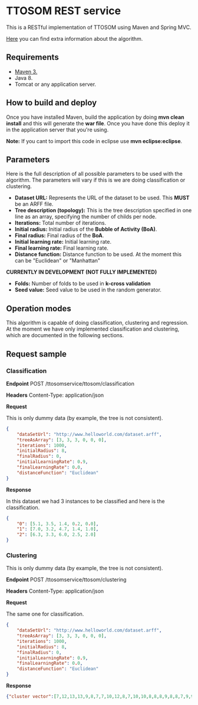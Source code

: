 # TTOSOM REST service
This is a RESTful implementation of TTOSOM using Maven and Spring MVC. 

[Here](http://www.sciencedirect.com/science/article/pii/S002002551100212X) you can find extra information about the algorithm.

## Requirements

* [Maven 3.](https://maven.apache.org/install.html)
* Java 8.
* Tomcat or any application server.


## How to build and deploy

Once you have installed Maven, build the application by doing **mvn clean install** and this will generate the **war file**. Once you have done this deploy it in the application server that you're using. 

**Note:** If you cant to import this code in eclipse use **mvn eclipse:eclipse**.

## Parameters
Here is the full description of all possible parameters to be used with the algorithm. The parameters will vary if this is we are doing classification or clustering. 

* **Dataset URL:** Represents the URL of the dataset to be used. This **MUST** be an ARFF file.
* **Tree description (topology):** This is the tree description specified in one line as an array, specifying the number of childs per node.
* **Iterations:** Total number of iterations.
* **Initial radius:** Initial radius of the **Bubble of Activity (BoA)**.
* **Final radius:** Final radius of the **BoA**.
* **Initial learning rate:** Initial learning rate.
* **Final learning rate:** Final learning rate.
* **Distance function:** Distance function to be used. At the moment this can be "Euclidean" or "Manhattan"

**CURRENTLY IN DEVELOPMENT (NOT FULLY IMPLEMENTED)**
* **Folds:** Number of folds to be used in **k-cross validation**
* **Seed value:** Seed value to be used in the random generator.

## Operation modes

This algorithm is capable of doing classification, clustering and regression. At the moment we have only implemented classification and clustering, which are documented in the following sections.

## Request sample

### Classification

**Endpoint**
POST /ttosomservice/ttosom/classification

**Headers**
Content-Type: application/json

**Request**

This is only dummy data (by example, the tree is not consistent).
```json
{
	"dataSetUrl": "http://www.helloworld.com/dataset.arff",
	"treeAsArray": [3, 3, 3, 0, 0, 0],
	"iterations": 1000,
	"initialRadius": 8,
	"finalRadius": 0,
	"initialLearningRate": 0.9,
	"finalLearningRate": 0.0,
	"distanceFunction": "Euclidean"
}
```
**Response**

In this dataset we had 3 instances to be classified and here is the classification. 

```json
{
	"0": [5.1, 3.5, 1.4, 0.2, 0.0],
	"1": [7.0, 3.2, 4.7, 1.4, 1.0],
	"2": [6.3, 3.3, 6.0, 2.5, 2.0]
}
```

### Clustering
This is only dummy data (by example, the tree is not consistent).

**Endpoint**
POST /ttosomservice/ttosom/clustering

**Headers**
Content-Type: application/json

**Request**

The same one for classification.

```json
{
	"dataSetUrl": "http://www.helloworld.com/dataset.arff",
	"treeAsArray": [3, 3, 3, 0, 0, 0],
	"iterations": 1000,
	"initialRadius": 8,
	"finalRadius": 0,
	"initialLearningRate": 0.9,
	"finalLearningRate": 0.0,
	"distanceFunction": "Euclidean"
}
```
**Response**
```json
{"cluster vector":[7,12,13,13,9,8,7,7,10,12,8,7,10,10,8,8,8,9,8,8,7,9,9,7,7,12,7,7,7,13,13,7,8,8,12,13,6,12,10,7,7,11,13,9,8,12,8,13,6,7,29,28,29,22,31,21,28,14,29,21,15,30,20,30,0,29,30,21,37,19,35,30,37,30,31,29,29,27,30,0,20,20,21,36,30,30,29,37,30,21,21,30,21,14,21,30,30,30,23,21,3,38,2,33,3,4,38,4,32,5,33,32,3,38,34,3,33,4,4,37,3,38,4,32,3,4,32,35,34,4,4,4,34,27,36,4,3,33,35,3,3,3,38,3,3,3,38,34,3,35]}
```

